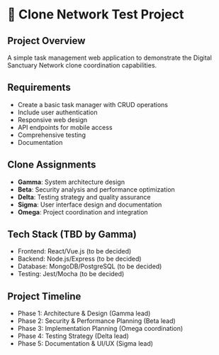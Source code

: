 # 🧪 Clone Network Test Project

## Project Overview
A simple task management web application to demonstrate the Digital Sanctuary Network clone coordination capabilities.

## Requirements
- Create a basic task manager with CRUD operations
- Include user authentication
- Responsive web design
- API endpoints for mobile access
- Comprehensive testing
- Documentation

## Clone Assignments
- **Gamma**: System architecture design
- **Beta**: Security analysis and performance optimization
- **Delta**: Testing strategy and quality assurance
- **Sigma**: User interface design and documentation
- **Omega**: Project coordination and integration

## Tech Stack (TBD by Gamma)
- Frontend: React/Vue.js (to be decided)
- Backend: Node.js/Express (to be decided)  
- Database: MongoDB/PostgreSQL (to be decided)
- Testing: Jest/Mocha (to be decided)

## Project Timeline
- Phase 1: Architecture & Design (Gamma lead)
- Phase 2: Security & Performance Planning (Beta lead)
- Phase 3: Implementation Planning (Omega coordination)
- Phase 4: Testing Strategy (Delta lead)
- Phase 5: Documentation & UI/UX (Sigma lead)
